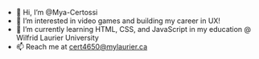 - 👋 Hi, I’m @Mya-Certossi
- 👀 I’m interested in video games and building my career in UX!
- 🌱 I’m currently learning HTML, CSS, and JavaScript in my education @ Wilfrid Laurier University
- 📫 Reach me at cert4650@mylaurier.ca
